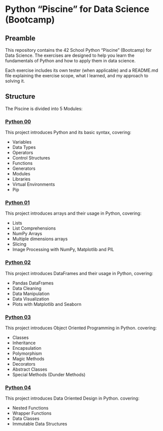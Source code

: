 # Python “Piscine” for Data Science (Bootcamp)

## Preamble
This repository contains the 42 School Python “Piscine” (Bootcamp) for Data Science. The exercises are designed to help you learn the fundamentals of Python and how to apply them in data science.

Each exercise includes its own tester (when applicable) and a README.md file explaining the exercise scope, what I learned, and my approach to solving it.

## Structure

The Piscine is divided into 5 Modules:

### [Python 00](./py00)

This project introduces Python and its basic syntax, covering:

- Variables
- Data Types
- Operators
- Control Structures
- Functions
- Generators
- Modules
- Libraries
- Virtual Environments
- Pip

### [Python 01](./py01)

This project introduces arrays and their usage in Python, covering:

- Lists
- List Comprehensions
- NumPy Arrays
- Multiple dimensions arrays
- Slicing
- Image Processing with NumPy, Matplotlib and PIL

### [Python 02](./py02)

This project introduces DataFrames and their usage in Python, covering:

- Pandas DataFrames
- Data Cleaning
- Data Manipulation
- Data Visualization
- Plots with Matplotlib and Seaborn

### [Python 03](./py03)

This project introduces Object Oriented Programming in Python. covering:

- Classes
- Inheritance
- Encapsulation
- Polymorphism
- Magic Methods
- Decorators
- Abstract Classes
- Special Methods (Dunder Methods)


### [Python 04](./py04/)

This project introduces Data Oriented Design in Python. covering:

- Nested Functions
- Wrapper Functions
- Data Classes
- Immutable Data Structures
